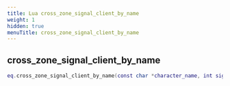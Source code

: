```yaml
---
title: Lua cross_zone_signal_client_by_name
weight: 1
hidden: true
menuTitle: cross_zone_signal_client_by_name
---
```

## cross_zone_signal_client_by_name
```lua
eq.cross_zone_signal_client_by_name(const char *character_name, int signal) -- void
```